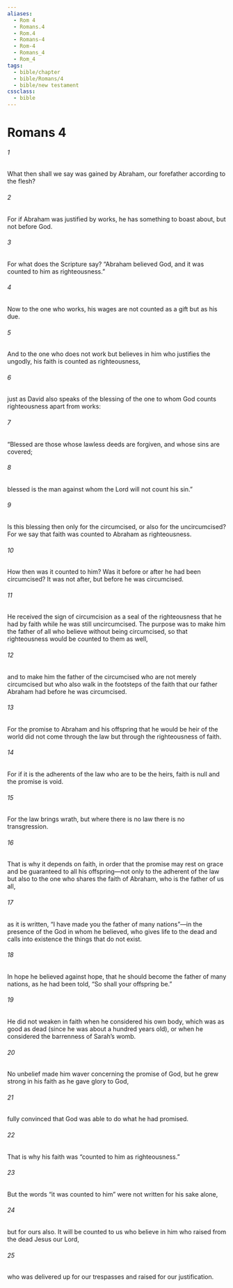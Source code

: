 ```yaml
---
aliases:
  - Rom 4
  - Romans.4
  - Rom.4
  - Romans-4
  - Rom-4
  - Romans_4
  - Rom_4
tags:
  - bible/chapter
  - bible/Romans/4
  - bible/new testament
cssclass:
  - bible
---
```


# Romans 4

###### 1
What then shall we say was gained by Abraham, our forefather according to the flesh?
###### 2
For if Abraham was justified by works, he has something to boast about, but not before God.
###### 3
For what does the Scripture say? “Abraham believed God, and it was counted to him as righteousness.”
###### 4
Now to the one who works, his wages are not counted as a gift but as his due.
###### 5
And to the one who does not work but believes in him who justifies the ungodly, his faith is counted as righteousness,
###### 6
just as David also speaks of the blessing of the one to whom God counts righteousness apart from works:
###### 7
“Blessed are those whose lawless deeds are forgiven, and whose sins are covered;
###### 8
blessed is the man against whom the Lord will not count his sin.”
###### 9
Is this blessing then only for the circumcised, or also for the uncircumcised? For we say that faith was counted to Abraham as righteousness.
###### 10
How then was it counted to him? Was it before or after he had been circumcised? It was not after, but before he was circumcised.
###### 11
He received the sign of circumcision as a seal of the righteousness that he had by faith while he was still uncircumcised. The purpose was to make him the father of all who believe without being circumcised, so that righteousness would be counted to them as well,
###### 12
and to make him the father of the circumcised who are not merely circumcised but who also walk in the footsteps of the faith that our father Abraham had before he was circumcised.
###### 13
For the promise to Abraham and his offspring that he would be heir of the world did not come through the law but through the righteousness of faith.
###### 14
For if it is the adherents of the law who are to be the heirs, faith is null and the promise is void.
###### 15
For the law brings wrath, but where there is no law there is no transgression.
###### 16
That is why it depends on faith, in order that the promise may rest on grace and be guaranteed to all his offspring—not only to the adherent of the law but also to the one who shares the faith of Abraham, who is the father of us all,
###### 17
as it is written, “I have made you the father of many nations”—in the presence of the God in whom he believed, who gives life to the dead and calls into existence the things that do not exist.
###### 18
In hope he believed against hope, that he should become the father of many nations, as he had been told, “So shall your offspring be.”
###### 19
He did not weaken in faith when he considered his own body, which was as good as dead (since he was about a hundred years old), or when he considered the barrenness of Sarah’s womb.
###### 20
No unbelief made him waver concerning the promise of God, but he grew strong in his faith as he gave glory to God,
###### 21
fully convinced that God was able to do what he had promised.
###### 22
That is why his faith was “counted to him as righteousness.”
###### 23
But the words “it was counted to him” were not written for his sake alone,
###### 24
but for ours also. It will be counted to us who believe in him who raised from the dead Jesus our Lord,
###### 25
who was delivered up for our trespasses and raised for our justification.


